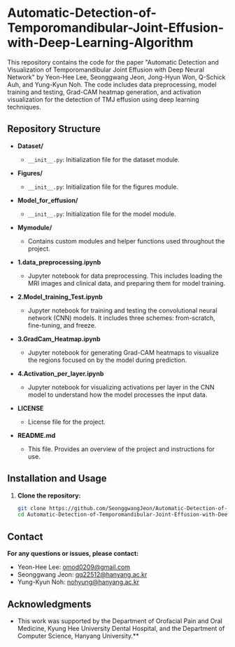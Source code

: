 # Automatic-Detection-of-Temporomandibular-Joint-Effusion-with-Deep-Learning-Algorithm

This repository contains the code for the paper "Automatic Detection and Visualization of Temporomandibular Joint Effusion with Deep Neural Network" by Yeon-Hee Lee, Seonggwang Jeon, Jong-Hyun Won, Q-Schick Auh, and Yung-Kyun Noh. The code includes data preprocessing, model training and testing, Grad-CAM heatmap generation, and activation visualization for the detection of TMJ effusion using deep learning techniques.

## Repository Structure

- **Dataset/**
  - `__init__.py`: Initialization file for the dataset module.
  
- **Figures/**
  - `__init__.py`: Initialization file for the figures module.

- **Model_for_effusion/**
  - `__init__.py`: Initialization file for the model module.
  
- **Mymodule/**
  - Contains custom modules and helper functions used throughout the project.

- **1.data_preprocessing.ipynb**
  - Jupyter notebook for data preprocessing. This includes loading the MRI images and clinical data, and preparing them for model training.

- **2.Model_training_Test.ipynb**
  - Jupyter notebook for training and testing the convolutional neural network (CNN) models. It includes three schemes: from-scratch, fine-tuning, and freeze.

- **3.GradCam_Heatmap.ipynb**
  - Jupyter notebook for generating Grad-CAM heatmaps to visualize the regions focused on by the model during prediction.

- **4.Activation_per_layer.ipynb**
  - Jupyter notebook for visualizing activations per layer in the CNN model to understand how the model processes the input data.

- **LICENSE**
  - License file for the project.

- **README.md**
  - This file. Provides an overview of the project and instructions for use.

## Installation and Usage

1. **Clone the repository:**
   ```bash
   git clone https://github.com/SeonggwangJeon/Automatic-Detection-of-Temporomandibular-Joint-Effusion-with-Deep-Learning-Algorithm.git
   cd Automatic-Detection-of-Temporomandibular-Joint-Effusion-with-Deep-Learning-Algorithm

## Contact
 **For any questions or issues, please contact:**
  - Yeon-Hee Lee: omod0209@gmail.com
  - Seonggwang Jeon: qq22512@hanyang.ac.kr
  - Yung-Kyun Noh: nohyung@hanyang.ac.kr
  
## Acknowledgments
  - This work was supported by the Department of Orofacial Pain and Oral Medicine, Kyung Hee University Dental Hospital, and the Department of Computer Science, Hanyang University.**
